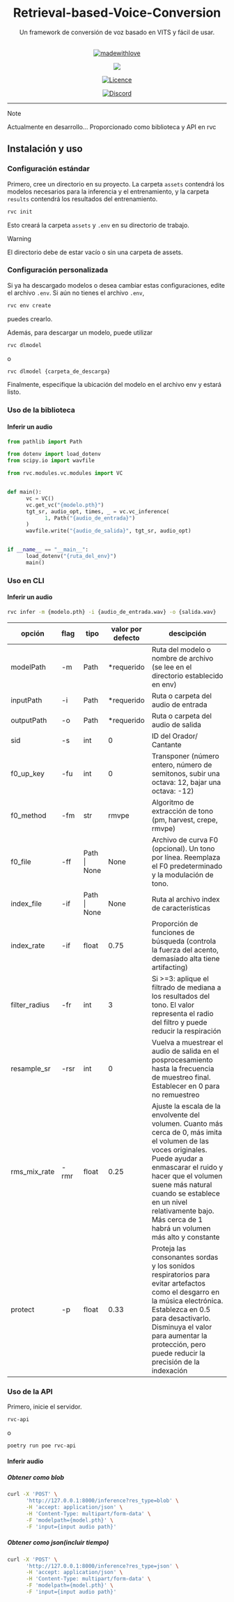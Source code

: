 <div align="center">

<h1>Retrieval-based-Voice-Conversion</h1>
Un framework de conversión de voz basado en VITS y fácil de usar.<br><br>

[![madewithlove](https://img.shields.io/badge/hecho_con-%E2%9D%A4-red?style=for-the-badge&labelColor=orange
)](https://github.com/RVC-Project/Retrieval-based-Voice-Conversion)

<img src="https://counter.seku.su/cmoe?name=rvc&theme=r34" /><br>

[![Licence](https://img.shields.io/github/license/RVC-Project/Retrieval-based-Voice-Conversion?style=for-the-badge)](https://github.com/RVC-Project/Retrieval-based-Voice-Conversion/blob/develop/LICENSE)

[![Discord](https://img.shields.io/badge/Desarrolladores%20de%20RVC-Discord-7289DA?style=for-the-badge&logo=discord&logoColor=white)](https://discord.gg/HcsmBBGyVk)

</div>

------


> [!NOTE]
> Actualmente en desarrollo... Proporcionado como biblioteca y API en rvc

## Instalación y uso

### Configuración estándar

Primero, cree un directorio en su proyecto. La carpeta `assets` contendrá los modelos necesarios para la inferencia y el entrenamiento, y la carpeta `results` contendrá los resultados del entrenamiento.

```sh
rvc init
```
Esto creará la carpeta `assets` y `.env` en su directorio de trabajo.

> [!WARNING]
> El directorio debe de estar vacío o sin una carpeta de assets.

### Configuración personalizada

Si ya ha descargado modelos o desea cambiar estas configuraciones, edite el archivo `.env`.
Si aún no tienes el archivo `.env`,

```sh
rvc env create
```
puedes crearlo.

Además, para descargar un modelo, puede utilizar

```sh
rvc dlmodel
```
o
```sh
rvc dlmodel {carpeta_de_descarga}
```

Finalmente, especifique la ubicación del modelo en el archivo env y estará listo.



### Uso de la biblioteca

#### Inferir un audio
```python
from pathlib import Path

from dotenv import load_dotenv
from scipy.io import wavfile

from rvc.modules.vc.modules import VC


def main():
      vc = VC()
      vc.get_vc("{modelo.pth}")
      tgt_sr, audio_opt, times, _ = vc.vc_inference(
            1, Path("{audio_de_entrada}")
      )
      wavfile.write("{audio_de_salida}", tgt_sr, audio_opt)


if __name__ == "__main__":
      load_dotenv("{ruta_del_env}")
      main()

```

### Uso en CLI

#### Inferir un audio

```sh
rvc infer -m {modelo.pth} -i {audio_de_entrada.wav} -o {salida.wav}
```

| opción        | flag&nbsp; | tipo         | valor por defecto | descipción                                                                                                                                                                                                                                    |
|---------------|------------|--------------|---------------|------------------------------------------------------------------------------------------------------------------------------------------------------------------------------------------------------------------------------------------------|
| modelPath     | -m         | Path         | *requerido     | Ruta del modelo o nombre de archivo (se lee en el directorio establecido en env)                                                                                                                                                                                     |
| inputPath     | -i         | Path         | *requerido     | Ruta o carpeta del audio de entrada                                                                                                                                                                                                                     |
| outputPath    | -o         | Path         | *requerido     | Ruta o carpeta del audio de salida                                                                                                                                                                                                                    |
| sid           | -s         | int          | 0             | ID del Orador/ Cantante                                                                                                                                                                                                                              |
| f0_up_key     | -fu        | int          | 0             | Transponer (número entero, número de semitonos, subir una octava: 12, bajar una octava: -12)                                                                                                                                                      |
| f0_method     | -fm        | str          | rmvpe         | Algoritmo de extracción de tono (pm, harvest, crepe, rmvpe)                                                                                                                                                                                          |
| f0_file       | -ff        | Path \| None | None          | Archivo de curva F0 (opcional). Un tono por línea. Reemplaza el F0 predeterminado y la modulación de tono.                                                                                                                                                     |
| index_file    | -if        | Path \| None | None          | Ruta al archivo index de características                                                                                                                                                                                                                 |
| index_rate    | -if        | float        | 0.75          | Proporción de funciones de búsqueda (controla la fuerza del acento, demasiado alta tiene artifacting)                                                                                                                                                                      |
| filter_radius | -fr        | int          | 3             | Si >=3: aplique el filtrado de mediana a los resultados del tono. El valor representa el radio del filtro y puede reducir la respiración                                                                                                               |
| resample_sr   | -rsr       | int          | 0             | Vuelva a muestrear el audio de salida en el posprocesamiento hasta la frecuencia de muestreo final. Establecer en 0 para no remuestreo                                                                                                                                              |
| rms_mix_rate  | -rmr       | float        | 0.25          | Ajuste la escala de la envolvente del volumen. Cuanto más cerca de 0, más imita el volumen de las voces originales. Puede ayudar a enmascarar el ruido y hacer que el volumen suene más natural cuando se establece en un nivel relativamente bajo. Más cerca de 1 habrá un volumen más alto y constante |
| protect       | -p         | float        | 0.33          | Proteja las consonantes sordas y los sonidos respiratorios para evitar artefactos como el desgarro en la música electrónica. Establezca en 0.5 para desactivarlo. Disminuya el valor para aumentar la protección, pero puede reducir la precisión de la indexación                                 |

### Uso de la API
Primero, inicie el servidor.
```sh
rvc-api
```
o
```sh
poetry run poe rvc-api
```

#### Inferir audio

##### Obtener como blob
```sh
curl -X 'POST' \
      'http://127.0.0.1:8000/inference?res_type=blob' \
      -H 'accept: application/json' \
      -H 'Content-Type: multipart/form-data' \
      -F 'modelpath={model.pth}' \
      -F 'input={input audio path}'
```

##### Obtener como json(incluir tiempo)
```sh
curl -X 'POST' \
      'http://127.0.0.1:8000/inference?res_type=json' \
      -H 'accept: application/json' \
      -H 'Content-Type: multipart/form-data' \
      -F 'modelpath={model.pth}' \
      -F 'input={input audio path}'
```
